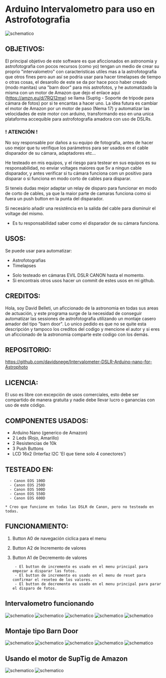 # Arduino Intervalometro para uso en Astrofotografia

![schematico](https://github.com/davidsnege/Intervalometer-DSLR-Arduino-nano-for-Astrophoto/blob/main/images/Schema.png)

## OBJETIVOS:

  El principal objetivo de este software es que aficcionados en astronomia y astrofotografia con pocos recursos (como yo)
  tengan un medio de crear su proprio "intervalometro" con caracteristicas utiles mas a la astrofotografia que otros fines
  pero aun así se podria usar para hacer timelapses de tiempo o otras cosas, el desarollo de este se da por hace poco haber
  creado (modo manitas) una "barn door" para mis astrofotos, y he automatizado la misma con un motor de Amazon que dejo el
  enlace aqui (https://amzn.eu/d/7RQ12mw) se llama (Suptig - Soporte de trípode para cámara de fotos) por si te encantas
  a hacer uno. La idea futura es cambiar el motor de Amazon por un motor de paso (Nema 17) y automatizar las velocidades
  de este motor con arduino, transformando eso en una unica plataforma accequible para astrofotografia amadora con uso de
  DSLRs.

### ! ATENCIÓN !

  No soy responsable por daños a su equipo de fotografia, antes de hacer uso mejor que tu verifique los parámetros para
  ser usados en el cable disparador de su cámara, adaptadores etc...
  
  He testeado en mis equipos, y el riesgo para testear en sus equipos es su responsabilidad, no enviar voltages maiores que 
  5v a ningun cable disparador, y antes verificar si tu cámara funciona com un positivo para disparar o si funciona en modo
  corto de cables para disparar.

  Si teneis dudas mejor adaptar un relay de disparo para funcionar en modo de corto de cables, ya que la maior parte de camaras
  funciona como si fuera un push button en la punta del disparador.

  Si necesário añadir una resistência en la salida del cable para disminuir el voltage del mismo.

  * Es tu responsabilidad saber como el disparador de su cámara funciona.

## USOS:

  Se puede usar para automatizar:

  - Astrofotografias
  - Timelapses

  * Solo testeado en cámaras EVIL DSLR CANON hasta el momento.
  * Si encontrais otros usos hacer un commit de estes usos en mi github.

## CREDITOS:

  Hola, soy David Belleti, un aficcionado de la astronomia en todas sus areas de actuación, y este programa surge de la 
  necesidad de conseguir automatizar las sessiones de astrofotografia utilizando un montaje casero amador del tipo
  "barn door". Lo unico pedido es que no se quite esta descripción y tampoco los creditos del codigo y mencione el 
  autor y si eres un aficcionado de la astronomia comparte este codigo con los demás.

## REPOSITORIO:

  https://github.com/davidsnege/Intervalometer-DSLR-Arduino-nano-for-Astrophoto

## LICENCIA:

  El uso es libre con excepción de usos comerciales, esto debe ser compartido de manera gratuita y nadie debe llevar
  lucro o ganancias con uso de este código.

## COMPONENTES USADOS:

  - Arduino Nano (generico de Amazon)
  - 2 Leds (Rojo, Amarillo)
  - 2 Resistencias de 10k
  - 3 Push Buttons
  - LCD 16x2 (Interfaz I2C 'El que tiene solo 4 conectores')

## TESTEADO EN:
    
      - Canon EOS 100D
      - Canon EOS 250D
      - Canon EOS 500D
      - Canon EOS 550D
      - Canon EOS 600D

    * Creo que funcione en todas las DSLR de Canon, pero no testeado en todas.

## FUNCIONAMIENTO:

1. Button A0 de navegación ciclica para el menu
1. Button A2 de Incremento de valores
1. Button A1 de Decremento de valores

        - El button de incremento es usado en el menu principal para empezar a disparar las fotos.
        - El button de incremento es usado en el menu de reset para confirmar el reseteo de los valores.
        - El button de decremento es usado en el menu principal para parar el disparo de fotos.

## Intervalometro funcionando

![schematico](https://github.com/davidsnege/Intervalometer-DSLR-Arduino-nano-for-Astrophoto/blob/main/images/IMG_20231015_211219.jpg)
![schematico](https://github.com/davidsnege/Intervalometer-DSLR-Arduino-nano-for-Astrophoto/blob/main/images/IMG_20231015_211234.jpg)
![schematico](https://github.com/davidsnege/Intervalometer-DSLR-Arduino-nano-for-Astrophoto/blob/main/images/IMG_20231015_211238.jpg)
![schematico](https://github.com/davidsnege/Intervalometer-DSLR-Arduino-nano-for-Astrophoto/blob/main/images/IMG_20231015_211246.jpg)
![schematico](https://github.com/davidsnege/Intervalometer-DSLR-Arduino-nano-for-Astrophoto/blob/main/images/IMG_20231015_211253.jpg)

## Montaje tipo Barn Door

![schematico](https://github.com/davidsnege/Intervalometer-DSLR-Arduino-nano-for-Astrophoto/blob/main/images/IMG_20231013_234032.jpg)
![schematico](https://github.com/davidsnege/Intervalometer-DSLR-Arduino-nano-for-Astrophoto/blob/main/images/IMG_20231013_234036.jpg)
![schematico](https://github.com/davidsnege/Intervalometer-DSLR-Arduino-nano-for-Astrophoto/blob/main/images/IMG_20231013_234040.jpg)
![schematico](https://github.com/davidsnege/Intervalometer-DSLR-Arduino-nano-for-Astrophoto/blob/main/images/IMG_20231013_234045.jpg)
![schematico](https://github.com/davidsnege/Intervalometer-DSLR-Arduino-nano-for-Astrophoto/blob/main/images/IMG_20231013_234050.jpg)

## Usando el motor de SupTig de Amazon

![schematico](https://github.com/davidsnege/Intervalometer-DSLR-Arduino-nano-for-Astrophoto/blob/main/images/WhatsApp%20Image%202023-10-19%20at%2014.44.10.jpeg)
![schematico](https://github.com/davidsnege/Intervalometer-DSLR-Arduino-nano-for-Astrophoto/blob/main/images/WhatsApp%20Image%202023-10-19%20at%2014.44.11.jpeg)
